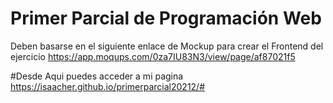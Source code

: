 # Primer Parcial de Programación Web

Deben basarse en el siguiente enlace de Mockup para crear el Frontend del ejercicio
https://app.moqups.com/0za7IU83N3/view/page/af87021f5


#Desde Aqui puedes acceder a mi pagina
https://isaacher.github.io/primerparcial20212/#
